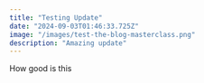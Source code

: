 ```yaml
---
title: "Testing Update"
date: "2024-09-03T01:46:33.725Z"
image: "/images/test-the-blog-masterclass.png"
description: "Amazing update"
---
```


<p>How good is this</p>
